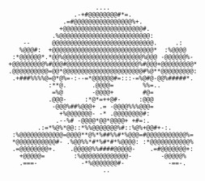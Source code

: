                             ....                            
                      .-+#@@@@@@@@#*=.                      
                   .=#@@@@@@@@@@@@@@@@%+.                   
                  +@@@@@@@@@@@@@@@@@@@@@@#.                 
                .%@@@@@@@@@@@@@@@@@@@@@@@@@:                
        --      @@@@@@@@@@@@@@@@@@@@@@@@@@@@.     .:        
       %@@@#:  +@@@@@@@@@@@@@@@@@@@@@@@@@@@@*  :%@@@@       
     :*@@@@@@*.*@@%@@@@@@@@@@@@@@@@@@@@@@%@@@ -@@@@@@%-     
    +@@@@@@@@@%#@@@#@@@@@@@@@@@@@@@@@@@@%#@@@+@@@@@@@@@*    
    .@@@@@@@@@@=@@*@@@@@@@@@@@@@@@@@@@@@@#%@**@@@@@@@@@:    
     .+###%%%%@=@*@%=-:--=*@@@@@@#=:::-=%@#@-@@%#####*.     
               :**@.       .@@@@=        %%=..              
                =%@        -@@@@+        #@=                
               .@@@-     :*@*=++@#-     :@@@                
                -@@@%##%@@@+ .= -@@@@%%%@@@=                
                  +%@@@@@@@- -* .@@@@@@@@#:                 
                 .--%# -@@@@*@@*@@@@+ +#=:.                 
            .:=*%@%*@@::*%%@@@@@@@%#::%@%+@@#+-:.           
     :%@@@@@@@@@@@@=@@@@**@%*%##%%#*%@@@=#@@@@@@@@@@@%=     
     *@@@@@@@@@@@#- .%@@%%*#*%#*#*%@@@@: :*@@@@@@@@@@@%     
     .=@@@@@@@@+.    .@@@@@%%####@@@@@-    .=#@@@@@@@+:     
       +@@@@@=        :%@@@@@@@@@@@@@-        -@@@@@%       
       .===-            -*%@@@@@@@#-            -==-.       
                              ..                            
